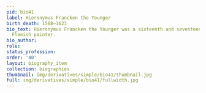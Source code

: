 ```yaml
---
pid: bio41
label: Hieronymus Francken the Younger
birth_death: 1568–1623
bio_text: Hieronymus Francken the Younger was a sixteenth and seventeenth-century
  Flemish painter.
bio_author:
role:
status_profession:
order: '40'
layout: biography_item
collection: biographies
thumbnail: img/derivatives/simple/bio41/thumbnail.jpg
full: img/derivatives/simple/bio41/fullwidth.jpg
---
```


